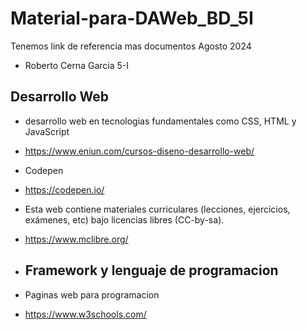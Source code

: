 # Material-para-DAWeb_BD_5I
Tenemos link de referencia mas documentos Agosto 2024
- Roberto Cerna Garcia 5-I

## Desarrollo Web
- desarrollo web en tecnologias fundamentales como CSS, HTML y JavaScript
- https://www.eniun.com/cursos-diseno-desarrollo-web/

- Codepen
- https://codepen.io/

- Esta web contiene materiales curriculares (lecciones, ejercicios, exámenes, etc) bajo licencias libres (CC-by-sa).
- https://www.mclibre.org/

- ## Framework y lenguaje de programacion
- Paginas web para programacion
- https://www.w3schools.com/

